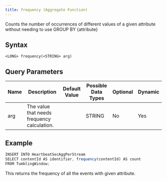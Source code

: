 ```yaml
---
title: frequency (Aggregate Function)
---
```


Counts the number of occurrences of different values of a given attribute without needing to use GROUP BY {attribute}

## Syntax

    <LONG> frequency(<STRING> arg)

## Query Parameters

| Name | Description                        | Default Value | Possible Data Types   | Optional | Dynamic |
|------|------------------------------------|---------------|-----------------------|----------|---------|
| arg  | The value that needs frequency calculation. |               | STRING | No       | Yes     |

## Example

```js
INSERT INTO HeartbeatSecAggPerStream
SELECT contentId AS identifier, frequency(contentId) AS count
FROM TumblingWindow;
```

This returns the frequency of all the events with given attribute.
